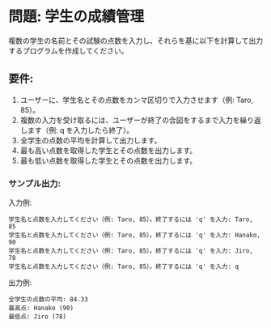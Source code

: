 # 問題: 学生の成績管理

複数の学生の名前とその試験の点数を入力し、それらを基に以下を計算して出力するプログラムを作成してください。

## 要件:

1. ユーザーに、学生名とその点数をカンマ区切りで入力させます（例: Taro, 85）。
1. 複数の入力を受け取るには、ユーザーが終了の合図をするまで入力を繰り返します（例: q を入力したら終了）。
1. 全学生の点数の平均を計算して出力します。
1. 最も高い点数を取得した学生とその点数を出力します。
1. 最も低い点数を取得した学生とその点数を出力します。

### サンプル出力:

入力例:

```
学生名と点数を入力してください（例: Taro, 85）。終了するには 'q' を入力: Taro, 85
学生名と点数を入力してください（例: Taro, 85）。終了するには 'q' を入力: Hanako, 90
学生名と点数を入力してください（例: Taro, 85）。終了するには 'q' を入力: Jiro, 78
学生名と点数を入力してください（例: Taro, 85）。終了するには 'q' を入力: q
```

出力例:

```
全学生の点数の平均: 84.33
最高点: Hanako (90)
最低点: Jiro (78)
```
